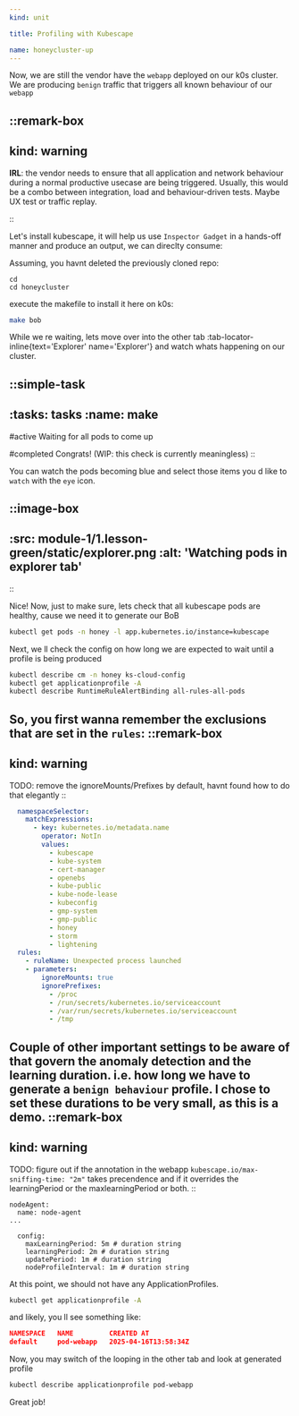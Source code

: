 ```yaml
---
kind: unit

title: Profiling with Kubescape

name: honeycluster-up
---
```


Now, we are still the vendor have the `webapp` deployed on our k0s cluster. 
We are producing `benign` traffic that triggers all known behaviour of our `webapp`

::remark-box
---
kind: warning
---
__IRL__: the vendor needs to ensure that all application and network behaviour during a normal productive usecase
are being triggered. Usually, this would be a combo between integration, load and behaviour-driven tests. Maybe UX test
or traffic replay.

::


Let's install kubescape, it will help us use `Inspector Gadget` in a hands-off manner and produce an output, we can direclty consume:

Assuming, you havnt deleted the previously cloned repo:

```
cd
cd honeycluster
```
execute the makefile to install it here on k0s:

```sh
make bob
```

While we re waiting, lets move over into the other tab :tab-locator-inline{text='Explorer' name='Explorer'} and watch whats happening on our cluster.

::simple-task
---
:tasks: tasks
:name: make
---
#active
Waiting for all pods to come up

#completed
Congrats! (WIP: this check is currently meaningless)
::

You can watch the pods becoming blue and select those items you d like to `watch` with the `eye` icon.

::image-box
---
:src: module-1/1.lesson-green/__stаtic__/explorer.png
:alt: 'Watching pods in explorer tab'
---
::

Nice! Now, just to make sure, lets check that all kubescape pods are healthy, cause we need it to 
generate our BoB



```sh
kubectl get pods -n honey -l app.kubernetes.io/instance=kubescape
```
Next, we ll check the config on how long we are expected to wait until a profile is being produced

```sh
kubectl describe cm -n honey ks-cloud-config
kubectl get applicationprofile -A
kubectl describe RuntimeRuleAlertBinding all-rules-all-pods
```


So, you first wanna remember the exclusions that are set in the `rules`:
::remark-box
---
kind: warning
---
TODO: remove the ignoreMounts/Prefixes by default, havnt found how to do that elegantly
::

```yaml
  namespaceSelector:
    matchExpressions:
      - key: kubernetes.io/metadata.name
        operator: NotIn
        values:
          - kubescape
          - kube-system
          - cert-manager
          - openebs
          - kube-public
          - kube-node-lease
          - kubeconfig
          - gmp-system
          - gmp-public
          - honey
          - storm
          - lightening
  rules:
    - ruleName: Unexpected process launched
    - parameters:
        ignoreMounts: true
        ignorePrefixes:
          - /proc
          - /run/secrets/kubernetes.io/serviceaccount
          - /var/run/secrets/kubernetes.io/serviceaccount
          - /tmp
```


Couple of other important settings to be aware of that govern the anomaly detection and the
learning duration. i.e. how long we have to generate a `benign behaviour` profile. 
I chose to set these durations to be very small, as this is a demo. 
::remark-box
---
kind: warning
---
TODO: figure out if the annotation in the webapp `kubescape.io/max-sniffing-time: "2m"` takes precendence
and if it overrides the learningPeriod or the maxlearningPeriod or both.
::

```
nodeAgent:
  name: node-agent
...

  config:
    maxLearningPeriod: 5m # duration string
    learningPeriod: 2m # duration string
    updatePeriod: 1m # duration string
    nodeProfileInterval: 1m # duration string
```

At this point, we should not have any ApplicationProfiles.

```sh
kubectl get applicationprofile -A
```
and likely, you ll see something like:
```json
NAMESPACE   NAME         CREATED AT
default     pod-webapp   2025-04-16T13:58:34Z
```
Now, you may switch of the looping in the other tab and look at generated profile
```sh
kubectl describe applicationprofile pod-webapp 
```

<!-- -- ::simple-task
---
:tasks: tasks
:name: appprofempty
---
#active
Delete all application profiles in case you have any

#completed
Yay! All clear!
::  -->

Great job!
